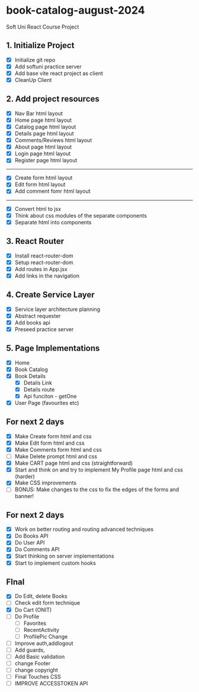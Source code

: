 # book-catalog-august-2024
Soft Uni React Course Project

## 1. Initialize Project
- [X] Initialize git repo
- [X] Add softuni practice server
- [x] Add base vite react project as client
- [X] CleanUp Client

## 2. Add project resources
- [X] Nav Bar html layout
- [X] Home page html layout
- [X] Catalog page html layout
- [X] Details page html layout
- [X] Comments/Reviews html layout
- [X] About page html layout
- [X] Login page html layout
- [X] Register page html layout
---
- [X] Create form html layout
- [X] Edit form html layout
- [X] Add comment fomr html layout
---
- [X] Convert html to jsx
- [X] Think about css modules of the separate components
- [X] Separate html into components

## 3. React Router
- [X] Install react-router-dom
- [X] Setup react-router-dom
- [X] Add routes in App.jsx
- [X] Add links in the navigation

## 4. Create Service Layer
- [X] Service layer architecture planning
- [X] Abstract requester
- [X] Add books api
- [X] Preseed practice server

## 5. Page Implementations
- [X] Home
- [X] Book Catalog
- [X] Book Details
  - [X] Details Link
  - [X] Details route
  - [X] Api funciton - getOne
- [X] User Page (favourites etc)

## For next 2 days 
- [X] Make Create form html and css
- [X] Make Edit form html and css
- [X] Make Comments form html and css
- [ ] Make Delete prompt html and css
- [X] Make CART page html and css (straightforward)
- [X] Start and think on and try to implement My Profile page html and css (harder)
- [X] Make CSS improvements
- [ ] BONUS: Make changes to the css to fix the edges of the forms and banner!

## For next 2 days
- [X] Work on better routing and routing advanced techniques
- [X] Do Books API
- [X] Do User API
- [X] Do Comments API
- [X] Start thinking on server implementations
- [X] Start to implement custom hooks 

## FInal
- [X] Do Edit, delete Books
- [ ] Check edit form technique
- [X] Do Cart (ONIT)
- [ ] Do Profile 
  - [ ] Favorites
  - [ ] RecentActivity
  - [ ] ProfilePic Change
- [ ] Improve auth,addlogout
- [ ] Add guards,
- [ ] Add Basic validation
- [ ] change Footer
- [ ] change copyright 
- [ ] Final Touches CSS
- [ ] IMPROVE ACCESSTOKEN API 